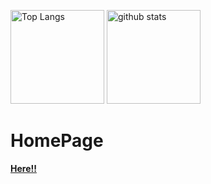 <p align="left"> 
  <img alt="Top Langs" height="150px" src="https://my-language-clone.vercel.app/api/top-langs/?username=sunshine-724&layout=compact&show_icons=true&theme=onedark" />
  <img alt="github stats" height="150px" src="https://my-language-clone.vercel.app/api?username=sunshine-724&theme=onedark&show_icons=ture" />
</p>
<h1>HomePage</h1>
<a href = "https://sunshine-724.github.io/index-jp.html"><strong>Here!!</strong></a>

